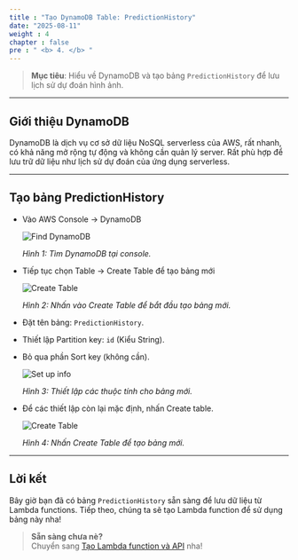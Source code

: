 ```yaml
---  
title : "Tạo DynamoDB Table: PredictionHistory"  
date: "2025-08-11"  
weight : 4  
chapter : false  
pre : " <b> 4. </b> "  
---  
```


> **Mục tiêu**: Hiểu về DynamoDB và tạo bảng `PredictionHistory` để lưu lịch sử dự đoán hình ảnh.  

---  

## Giới thiệu DynamoDB  

DynamoDB là dịch vụ cơ sở dữ liệu NoSQL serverless của AWS, rất nhanh, có khả năng mở rộng tự động và không cần quản lý server. Rất phù hợp để lưu trữ dữ liệu như lịch sử dự đoán của ứng dụng serverless.  

---  

## Tạo bảng PredictionHistory  

- Vào AWS Console → DynamoDB

  ![Find DynamoDB](/images/4.create-dynamoDB/create-dynamoDB-1.png)  

  *Hình 1: Tìm DynamoDB tại console.*

- Tiếp tục chọn Table → Create Table để tạo bảng mới

  ![Create Table](/images/4.create-dynamoDB/create-dynamoDB-2.png)  

  *Hình 2: Nhấn vào Create Table để bắt đầu tạo bảng mới.*

- Đặt tên bảng: `PredictionHistory`.  
- Thiết lập Partition key: `id` (Kiểu String).  
- Bỏ qua phần Sort key (không cần).  

  ![Set up info](/images/4.create-dynamoDB/create-dynamoDB-3.png)  

  *Hình 3: Thiết lập các thuộc tính cho bảng mới.*

- Để các thiết lập còn lại mặc định, nhấn Create table.  

  ![Create Table](/images/4.create-dynamoDB/create-dynamoDB-4.png)  

  *Hình 4: Nhấn Create Table để tạo bảng mới.*

---  

## Lời kết  

Bây giờ bạn đã có bảng `PredictionHistory` sẵn sàng để lưu dữ liệu từ Lambda functions. Tiếp theo, chúng ta sẽ tạo Lambda function để sử dụng bảng này nha!  

> **Sẵn sàng chưa nè?**  
> Chuyển sang [Tạo Lambda function và API](/5-lambda-api-setup/) nha!  